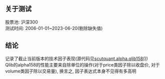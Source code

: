 ## 关于测试  
股票池: 沪深300  
测试时间: 2006-01-01~2023-06-20(剔除缺失值)  

## 结论  
记录了截止当前版本的技术因子表现(源代码见[scutquant.alpha.qlib158()](https://github.com/HaoningChen/ScutQuant/blob/main/scutquant/alpha.py))  
Qlib的alpha158的性能主要来自除单位的操作(对于price类因子除以收盘价, 对于volume类因子除以交易量), 换言之, 因子表达式本身不见得有多高明
